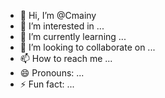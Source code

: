 - 👋 Hi, I’m @Cmainy
- 👀 I’m interested in ...
- 🌱 I’m currently learning ...
- 💞️ I’m looking to collaborate on ...
- 📫 How to reach me ...
- 😄 Pronouns: ...
- ⚡ Fun fact: ...

<!---
Cmainy/Cmainy is a ✨ special ✨ repository because its `README.md` (this file) appears on your GitHub profile.
You can click the Preview link to take a look at your changes.
--->
